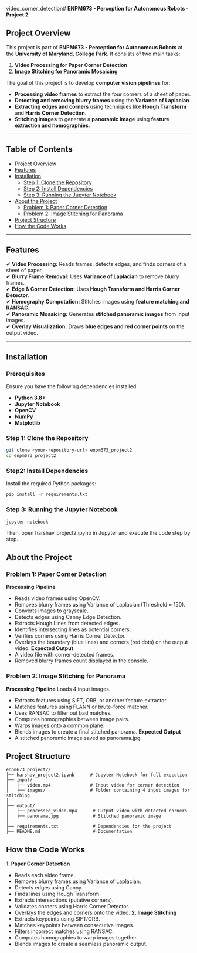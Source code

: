 video_corner_detection# **ENPM673 - Perception for Autonomous Robots - Project 2**

## **Project Overview**
This project is part of **ENPM673 - Perception for Autonomous Robots** at the **University of Maryland, College Park**. It consists of two main tasks:  
1. **Video Processing for Paper Corner Detection**  
2. **Image Stitching for Panoramic Mosaicing**  

The goal of this project is to develop **computer vision pipelines** for:
- **Processing video frames** to extract the four corners of a sheet of paper.
- **Detecting and removing blurry frames** using the **Variance of Laplacian**.
- **Extracting edges and corners** using techniques like **Hough Transform** and **Harris Corner Detection**.
- **Stitching images** to generate a **panoramic image** using **feature extraction and homographies**.

---

## **Table of Contents**
- [Project Overview](#project-overview)
- [Features](#features)
- [Installation](#installation)
  - [Step 1: Clone the Repository](#step-1-clone-the-repository)
  - [Step 2: Install Dependencies](#step-2-install-dependencies)
  - [Step 3: Running the Jupyter Notebook](#step-3-running-the-jupyter-notebook)
- [About the Project](#About-the-project)
  - [Problem 1: Paper Corner Detection](#problem-1-paper-corner-detection)
  - [Problem 2: Image Stitching for Panorama](#problem-2-image-stitching-for-panorama)
- [Project Structure](#project-structure)
- [How the Code Works](#how-the-code-works)

---

## **Features**
✔ **Video Processing:** Reads frames, detects edges, and finds corners of a sheet of paper.  
✔ **Blurry Frame Removal:** Uses **Variance of Laplacian** to remove blurry frames.  
✔ **Edge & Corner Detection:** Uses **Hough Transform and Harris Corner Detector**.  
✔ **Homography Computation:** Stitches images using **feature matching and RANSAC**.  
✔ **Panoramic Mosaicing:** Generates **stitched panoramic images** from input images.  
✔ **Overlay Visualization:** Draws **blue edges and red corner points** on the output video.  

---

## **Installation**
### **Prerequisites**
Ensure you have the following dependencies installed:
- **Python 3.8+**
- **Jupyter Notebook**
- **OpenCV**
- **NumPy**
- **Matplotlib**

### **Step 1: Clone the Repository**
```bash
git clone <your-repository-url> enpm673_project2
cd enpm673_project2
```
### **Step2: Install Dependencies**
Install the required Python packages:

```bash
pip install -r requirements.txt

```

### **Step 3: Running the Jupyter Notebook**
```
jupyter notebook

```
Then, open harshav_project2.ipynb in Jupyter and execute the code step by step.
## **About the Project**
### **Problem 1: Paper Corner Detection**
**Processing Pipeline**
- Reads video frames using OpenCV.
- Removes blurry frames using Variance of Laplacian (Threshold = 150).
- Converts images to grayscale.
- Detects edges using Canny Edge Detection.
- Extracts Hough Lines from detected edges.
- Identifies intersecting lines as potential corners.
- Verifies corners using Harris Corner Detector.
- Overlays the boundary (blue lines) and corners (red dots) on the output video.
**Expected Output**
- A video file with corner-detected frames.
- Removed blurry frames count displayed in the console.

### **Problem 2: Image Stitching for Panorama**
**Processing Pipeline**
Loads 4 input images.
- Extracts features using SIFT, ORB, or another feature extractor.
- Matches features using FLANN or brute-force matcher.
- Uses RANSAC to filter out bad matches.
- Computes homographies between image pairs.
- Warps images onto a common plane.
- Blends images to create a final stitched panorama.
**Expected Output**
- A stitched panoramic image saved as panorama.jpg.

## **Project Structure**
```
enpm673_project2/
├── harshav_project2.ipynb      # Jupyter Notebook for full execution
├── input/
│   ├── video.mp4               # Input video for corner detection
│   ├── images/                 # Folder containing 4 input images for stitching
│
├── output/
│   ├── processed_video.mp4      # Output video with detected corners
│   ├── panorama.jpg             # Stitched panoramic image
│
├── requirements.txt             # Dependencies for the project
├── README.md                    # Documentation

```

## **How the Code Works**
**1. Paper Corner Detection**
- Reads each video frame.
- Removes blurry frames using Variance of Laplacian.
- Detects edges using Canny.
- Finds lines using Hough Transform.
- Extracts intersections (putative corners).
- Validates corners using Harris Corner Detector.
- Overlays the edges and corners onto the video.
**2. Image Stitching**
- Extracts keypoints using SIFT/ORB.
- Matches keypoints between consecutive images.
- Filters incorrect matches using RANSAC.
- Computes homographies to warp images together.
- Blends images to create a seamless panoramic output.
